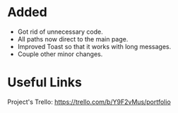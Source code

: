 # Added
- Got rid of unnecessary code.
- All paths now direct to the main page.
- Improved Toast so that it works with long messages.
- Couple other minor changes.

# Useful Links
Project's Trello: https://trello.com/b/Y9F2vMus/portfolio